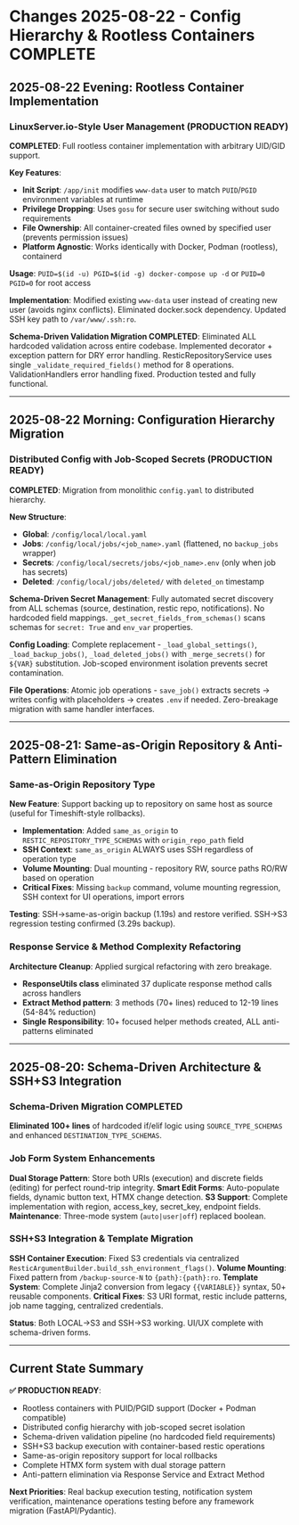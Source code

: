 # Changes 2025-08-22 - Config Hierarchy & Rootless Containers COMPLETE

## 2025-08-22 Evening: Rootless Container Implementation 

### LinuxServer.io-Style User Management (PRODUCTION READY)
**COMPLETED**: Full rootless container implementation with arbitrary UID/GID support.

**Key Features**:
- **Init Script**: `/app/init` modifies `www-data` user to match `PUID`/`PGID` environment variables at runtime
- **Privilege Dropping**: Uses `gosu` for secure user switching without sudo requirements  
- **File Ownership**: All container-created files owned by specified user (prevents permission issues)
- **Platform Agnostic**: Works identically with Docker, Podman (rootless), containerd

**Usage**: `PUID=$(id -u) PGID=$(id -g) docker-compose up -d` or `PUID=0 PGID=0` for root access

**Implementation**: Modified existing `www-data` user instead of creating new user (avoids nginx conflicts). Eliminated docker.sock dependency. Updated SSH key path to `/var/www/.ssh:ro`.

**Schema-Driven Validation Migration COMPLETED**: Eliminated ALL hardcoded validation across entire codebase. Implemented decorator + exception pattern for DRY error handling. ResticRepositoryService uses single `_validate_required_fields()` method for 8 operations. ValidationHandlers error handling fixed. Production tested and fully functional.

---

## 2025-08-22 Morning: Configuration Hierarchy Migration

### Distributed Config with Job-Scoped Secrets (PRODUCTION READY)
**COMPLETED**: Migration from monolithic `config.yaml` to distributed hierarchy.

**New Structure**:
- **Global**: `/config/local/local.yaml`
- **Jobs**: `/config/local/jobs/<job_name>.yaml` (flattened, no `backup_jobs` wrapper) 
- **Secrets**: `/config/local/secrets/jobs/<job_name>.env` (only when job has secrets)
- **Deleted**: `/config/local/jobs/deleted/` with `deleted_on` timestamp

**Schema-Driven Secret Management**: Fully automated secret discovery from ALL schemas (source, destination, restic repo, notifications). No hardcoded field mappings. `_get_secret_fields_from_schemas()` scans schemas for `secret: True` and `env_var` properties.

**Config Loading**: Complete replacement - `_load_global_settings()`, `_load_backup_jobs()`, `_load_deleted_jobs()` with `_merge_secrets()` for `${VAR}` substitution. Job-scoped environment isolation prevents secret contamination.

**File Operations**: Atomic job operations - `save_job()` extracts secrets → writes config with placeholders → creates `.env` if needed. Zero-breakage migration with same handler interfaces.

---

## 2025-08-21: Same-as-Origin Repository & Anti-Pattern Elimination

### Same-as-Origin Repository Type
**New Feature**: Support backing up to repository on same host as source (useful for Timeshift-style rollbacks).
- **Implementation**: Added `same_as_origin` to `RESTIC_REPOSITORY_TYPE_SCHEMAS` with `origin_repo_path` field
- **SSH Context**: `same_as_origin` ALWAYS uses SSH regardless of operation type  
- **Volume Mounting**: Dual mounting - repository RW, source paths RO/RW based on operation
- **Critical Fixes**: Missing `backup` command, volume mounting regression, SSH context for UI operations, import errors

**Testing**: SSH→same-as-origin backup (1.19s) and restore verified. SSH→S3 regression testing confirmed (3.29s backup).

### Response Service & Method Complexity Refactoring
**Architecture Cleanup**: Applied surgical refactoring with zero breakage.
- **ResponseUtils class** eliminated 37 duplicate response method calls across handlers
- **Extract Method pattern**: 3 methods (70+ lines) reduced to 12-19 lines (54-84% reduction)  
- **Single Responsibility**: 10+ focused helper methods created, ALL anti-patterns eliminated

---

## 2025-08-20: Schema-Driven Architecture & SSH+S3 Integration

### Schema-Driven Migration COMPLETED  
**Eliminated 100+ lines** of hardcoded if/elif logic using `SOURCE_TYPE_SCHEMAS` and enhanced `DESTINATION_TYPE_SCHEMAS`.

### Job Form System Enhancements
**Dual Storage Pattern**: Store both URIs (execution) and discrete fields (editing) for perfect round-trip integrity.
**Smart Edit Forms**: Auto-populate fields, dynamic button text, HTMX change detection.
**S3 Support**: Complete implementation with region, access_key, secret_key, endpoint fields.
**Maintenance**: Three-mode system (`auto|user|off`) replaced boolean.

### SSH+S3 Integration & Template Migration
**SSH Container Execution**: Fixed S3 credentials via centralized `ResticArgumentBuilder.build_ssh_environment_flags()`.
**Volume Mounting**: Fixed pattern from `/backup-source-N` to `{path}:{path}:ro`.
**Template System**: Complete Jinja2 conversion from legacy `{{VARIABLE}}` syntax, 50+ reusable components.
**Critical Fixes**: S3 URI format, restic include patterns, job name tagging, centralized credentials.

**Status**: Both LOCAL→S3 and SSH→S3 working. UI/UX complete with schema-driven forms.

---

## Current State Summary

**✅ PRODUCTION READY**:
- Rootless containers with PUID/PGID support (Docker + Podman compatible)
- Distributed config hierarchy with job-scoped secret isolation  
- Schema-driven validation pipeline (no hardcoded field requirements)
- SSH+S3 backup execution with container-based restic operations
- Same-as-origin repository support for local rollbacks
- Complete HTMX form system with dual storage pattern
- Anti-pattern elimination via Response Service and Extract Method

**Next Priorities**: Real backup execution testing, notification system verification, maintenance operations testing before any framework migration (FastAPI/Pydantic).